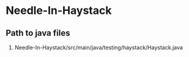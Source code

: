 # Needle-In-Haystack

## Path to java files
1. Needle-In-Haystack/src/main/java/testing/haystack/Haystack.java 
